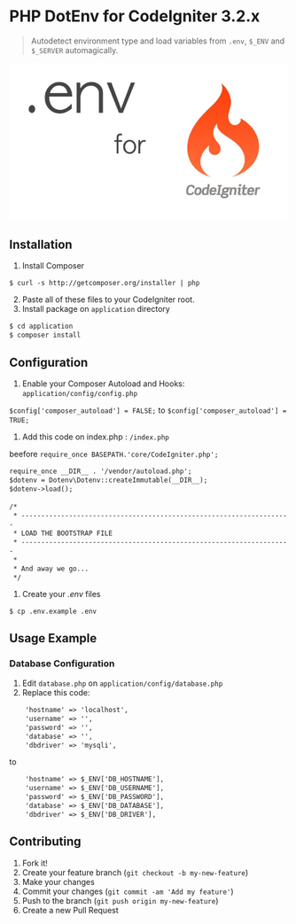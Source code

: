 # PHP DotEnv for CodeIgniter 3.2.x
> Autodetect environment type and load variables from `.env`, `$_ENV` and `$_SERVER` automagically.

![](cover.png)


## Installation
1. Install Composer
```
$ curl -s http://getcomposer.org/installer | php
```

2. Paste all of these files to your CodeIgniter root.
3. Install package on `application` directory
```
$ cd application
$ composer install
```


## Configuration
1. Enable your Composer Autoload and Hooks: `application/config/config.php`

`$config['composer_autoload'] = FALSE;` to `$config['composer_autoload'] = TRUE;`

1. Add this code on index.php : `/index.php`

beefore `require_once BASEPATH.'core/CodeIgniter.php';`


```
require_once __DIR__ . '/vendor/autoload.php';
$dotenv = Dotenv\Dotenv::createImmutable(__DIR__);
$dotenv->load();

/*
 * --------------------------------------------------------------------
 * LOAD THE BOOTSTRAP FILE
 * --------------------------------------------------------------------
 *
 * And away we go...
 */
```

1. Create your *.env* files
```
$ cp .env.example .env
```



## Usage Example

### Database Configuration
1. Edit `database.php` on `application/config/database.php`
2. Replace this code:
```
	'hostname' => 'localhost',
	'username' => '',
	'password' => '',
	'database' => '',
	'dbdriver' => 'mysqli',
```

to
```
	'hostname' => $_ENV['DB_HOSTNAME'],
	'username' => $_ENV['DB_USERNAME'],
	'password' => $_ENV['DB_PASSWORD'],
	'database' => $_ENV['DB_DATABASE'],
	'dbdriver' => $_ENV['DB_DRIVER'],
```


## Contributing
1. Fork it!
2. Create your feature branch (`git checkout -b my-new-feature`)
3. Make your changes
4. Commit your changes (`git commit -am 'Add my feature'`)
5. Push to the branch (`git push origin my-new-feature`)
6. Create a new Pull Request
